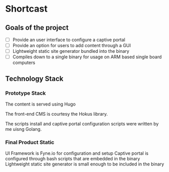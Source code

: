 # Shortcast

## Goals of the project
- [ ] Provide an user interface to configure a captive portal
- [ ] Provide an option for users to add content through a GUI 
- [ ] Lightweight static site generator bundled into the binary
- [ ] Compiles down to a single binary for usage on ARM based single board computers

## Technology Stack  

### Prototype Stack
The content is served using Hugo

The front-end CMS is courtesy the Hokus library. 

The scripts install and captive portal configuration scripts were written by me uisng Golang. 

### Final Product Static 
UI Framework is Fyne.io for configuration and setup
Captive portal is configured through bash scripts that are embedded in the binary
Lightweight static site generator is small enough to be included in the binary

